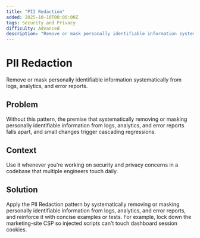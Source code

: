 ```yaml
---
title: "PII Redaction"
added: 2025-10-10T00:00:00Z
tags: Security and Privacy
difficulty: Advanced
description: "Remove or mask personally identifiable information systematically from logs, analytics, and error reports."
---
```

# PII Redaction

Remove or mask personally identifiable information systematically from logs, analytics, and error reports.

## Problem

Without this pattern, the premise that systematically removing or masking personally identifiable information from logs, analytics, and error reports falls apart, and small changes trigger cascading regressions.

## Context

Use it whenever you're working on security and privacy concerns in a codebase that multiple engineers touch daily.

## Solution

Apply the PII Redaction pattern by systematically removing or masking personally identifiable information from logs, analytics, and error reports, and reinforce it with concise examples or tests. For example, lock down the marketing-site CSP so injected scripts can't touch dashboard session cookies.
